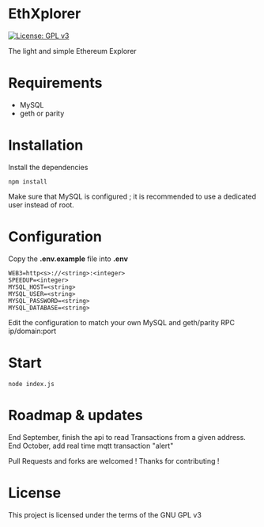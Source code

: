 # EthXplorer

[![License: GPL v3](https://img.shields.io/badge/License-GPL%20v3-blue.svg)](https://www.gnu.org/licenses/gpl-3.0)

The light and simple Ethereum Explorer

# Requirements

- MySQL
- geth or parity

# Installation

Install the dependencies

```
npm install
```

Make sure that MySQL is configured ; it is recommended to use a dedicated user instead of root.

# Configuration

Copy the **.env.example** file into **.env**

```
WEB3=http<s>://<string>:<integer>
SPEEDUP=<integer>
MYSQL_HOST=<string>
MYSQL_USER=<string>
MYSQL_PASSWORD=<string>
MYSQL_DATABASE=<string>
```
Edit the configuration to match your own MySQL and geth/parity RPC ip/domain:port

# Start

```
node index.js
```

# Roadmap & updates

End September, finish the api to read Transactions from a given address.
End October, add real time mqtt transaction "alert"

Pull Requests and forks are welcomed ! Thanks for contributing !
# License

This project is licensed under the terms of the GNU GPL v3
